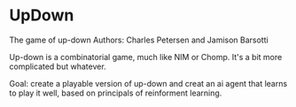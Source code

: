 # UpDown
The game of up-down
Authors: Charles Petersen and Jamison Barsotti

Up-down is a combinatorial game, much like NIM or Chomp. It's a bit more complicated but whatever.

Goal: create a playable version of up-down and creat an ai agent that learns to play it well, based on principals of reinforment learning.
